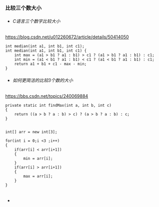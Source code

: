 ### 比较三个数大小

* ###### C语言三个数字比较大小

https://blog.csdn.net/u012260672/article/details/50414050

```
int median(int a1, int b1, int c1);
int median(int a1, int b1, int c1) {
    int max = (a1 > b1 ? a1 : b1) > c1 ? (a1 > b1 ? a1 : b1) : c1;
    int min = (a1 < b1 ? a1 : b1) < c1 ? (a1 < b1 ? a1 : b1) : c1;
    return a1 + b1 + c1 - max - min;
}
```

* ###### 如何更简洁的比较3个数的大小

https://bbs.csdn.net/topics/240069884

```
private static int findMax(int a, int b, int c)
{
    return ((a > b ? a : b) > c) ? (a > b ? a : b) : c;
}
    
    
int[] arr = new int[3];
         
for(int i = 0;i <3 ;i++)
{
    if(arr[i] < arr[i+1])
    {
        min = arr[i];
    }
    if(arr[i] > arr[i+1])
    {
        max = arr[i];
    }
}
```

* ###### 



